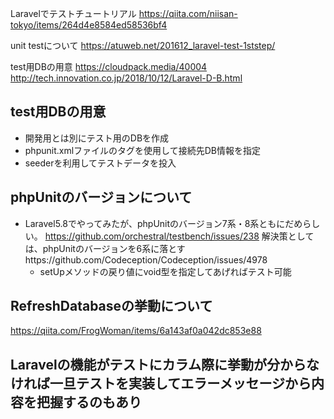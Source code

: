 Laravelでテストチュートリアル
https://qiita.com/niisan-tokyo/items/264d4e8584ed58536bf4

unit testについて
https://atuweb.net/201612_laravel-test-1ststep/

test用DBの用意
https://cloudpack.media/40004
http://tech.innovation.co.jp/2018/10/12/Laravel-D-B.html

## test用DBの用意
- 開発用とは別にテスト用のDBを作成
- phpunit.xmlファイルの<env>タグを使用して接続先DB情報を指定
- seederを利用してテストデータを投入

## phpUnitのバージョンについて
- Laravel5.8でやってみたが、phpUnitのバージョン7系・8系ともにだめらしい。
https://github.com/orchestral/testbench/issues/238
解決策としては、phpUnitのバージョンを6系に落とすhttps://github.com/Codeception/Codeception/issues/4978
    - setUpメソッドの戻り値にvoid型を指定してあげればテスト可能
## RefreshDatabaseの挙動について
https://qiita.com/FrogWoman/items/6a143af0a042dc853e88

## Laravelの機能がテストにカラム際に挙動が分からなければ一旦テストを実装してエラーメッセージから内容を把握するのもあり